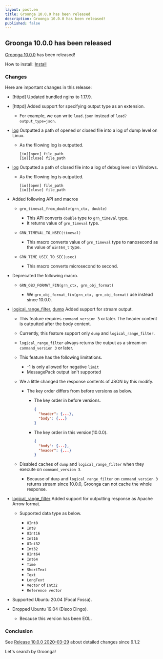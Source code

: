 ```yaml
---
layout: post.en
title: Groonga 10.0.0 has been released
description: Groonga 10.0.0 has been released!
published: false
---
```


## Groonga 10.0.0 has been released

[Groonga 10.0.0](/docs/news.html#release-10.0.0) has been released!

How to install: [Install](/docs/install.html)

### Changes

Here are important changes in this release:

* [httpd] Updated bundled nginx to 1.17.9.

* [httpd] Added support for specifying output type as an extension.

  * For example, we can write `load.json` instead of `load?output_type=json`.

* [log](/docs/reference/log.html) Outputted a path of opened or closed file into a log of dump level on Linux.

  * As the fllowing log is outputted.

    ```
    [io][open] file_path
    [io][close] file_path
    ```

* [log](/docs/reference/log.html) Outputted a path of closed file into a log of debug level on Windows.  

  * As the fllowing log is outputted.

    ```
    [io][open] file_path
    [io][close] file_path
    ```

* Added following API and macros

  * `grn_timeval_from_double(grn_ctx, double)`

    * This API converts `double` type to `grn_timeval` type.
    * It returns value of `grn_timeval` type.

  * `GRN_TIMEVAL_TO_NSEC(timeval)`

    * This macro converts value of `grn_timeval` type to nanosecond as the value of `uint64_t` type.

  * `GRN_TIME_USEC_TO_SEC(usec)`

    * This macro converts microsecond to second.

* Deprecated the following macro.

  * `GRN_OBJ_FORMAT_FIN(grn_ctx, grn_obj_format)`

    * We `grn_obj_format_fin(grn_ctx, grn_obj_format)` use instead since 10.0.0.

* [logical_range_filter](/docs/reference/commands/logical_range_filter.html), [dump](/docs/reference/commands/dump.html) Added support for stream output.

  * This feature requires `command_version 3` or later. The header content is outputted after the body content.
  * Currently, this feature support only `dump` and `logical_range_filter`.
  * `logical_range_filter` always returns the output as a stream on `command_version 3` or later.
  * This feature has the following limitations.

    * -1 is only allowed for negative `limit`
    * MessagePack output isn't supported

  * We a little changed the response contents of JSON by this modify.

    * The key order differs from before versions as below.

      * The key order in before versions.

        ```json
        {
          "header": {...},
          "body": {...}
        }
        ```

      * The key order in this version(10.0.0).

        ```json
        {
          "body": {...},
          "header": {...}
        }
        ```

  * Disabled caches of `dump` and `logical_range_filter` when they execute on `command_version 3`.

    * Because of `dump` and `logical_range_filter` on `command_version 3` returns stream since 10.0.0, Groonga can not cache the whole response.

* [logical_range_filter](/docs/reference/commands/logical_range_filter.html) Added support for outputting response as Apache Arrow format.

  * Supported data type as below.

    * `UInt8`
    * `Int8`
    * `UInt16`
    * `Int16`
    * `UInt32`
    * `Int32`
    * `UInt64`
    * `Int64`
    * `Time`
    * `ShortText`
    * `Text`
    * `LongText`
    * `Vector` of `Int32`
    * `Reference vector`

* Supported Ubuntu 20.04 (Focal Fossa).

* Dropped Ubuntu 19.04 (Disco Dingo).

  * Because this version has been EOL.

### Conclusion

See [Release 10.0.0 2020-03-29](/docs/news.html#release-10.0.0) about detailed changes since 9.1.2

Let's search by Groonga!
